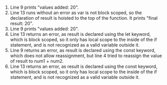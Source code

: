 1. Line 9 prints "values added: 20".
2. Line 13 runs without an error as var is not block scoped, so the declaration of result is hoisted to the top of the function. It prints "final result: 20". 
3. Line 9 prints "values added: 20".
4. Line 13 returns an error, as result is declared using the let keyword, which is block scoped, so it only has local scope to the inside of the if statement, and is not recognized as a valid variable outside it.
5. Line 9 returns an error, as result is declared using the const keyword, which does not allow reassignment, but line 4 tried to reassign the value of result to num1 + num2.
6. Line 13 returns an error, as result is declared using the const keyword, which is block scoped, so it only has local scope to the inside of the if statement, and is not recognized as a valid variable outside it.